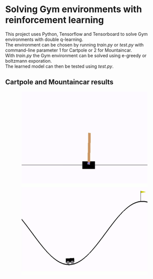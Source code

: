 # Solving Gym environments with reinforcement learning
This project uses Python, Tensorflow and Tensorboard to solve Gym environments with double q-learning.\
The environment can be chosen by running *train.py* or *test.py* with command-line parameter 1 for Cartpole or 2 for Mountaincar.\
With *train.py* the Gym environment can be solved using e-greedy or boltzmann exporation.\
The learned model can then be tested using *test.py*.

## Cartpole and Mountaincar results
<p align="center">
	<img src="../media/anim_a.gif" width="400px">
	<img src="../media/anim_b.gif" width="400px">
<p>